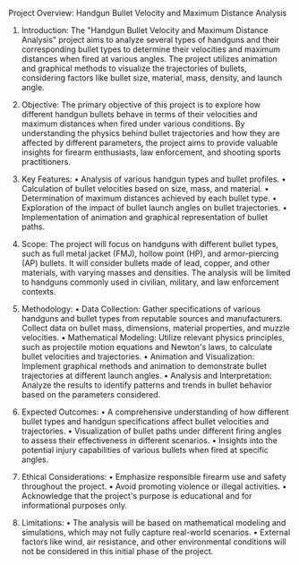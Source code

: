 Project Overview: Handgun Bullet Velocity and Maximum Distance Analysis
1.	Introduction: The "Handgun Bullet Velocity and Maximum Distance Analysis" project aims to analyze several types of handguns and their corresponding bullet types to determine their velocities and maximum distances when fired at various angles. The project utilizes animation and graphical methods to visualize the trajectories of bullets, considering factors like bullet size, material, mass, density, and launch angle.



2.	Objective: The primary objective of this project is to explore how different handgun bullets behave in terms of their velocities and maximum distances when fired under various conditions. By understanding the physics behind bullet trajectories and how they are affected by different parameters, the project aims to provide valuable insights for firearm enthusiasts, law enforcement, and shooting sports practitioners.



3.	Key Features:
•	Analysis of various handgun types and bullet profiles.
•	Calculation of bullet velocities based on size, mass, and material.
•	Determination of maximum distances achieved by each bullet type.
•	Exploration of the impact of bullet launch angles on bullet trajectories.
•	Implementation of animation and graphical representation of bullet paths.



4.	Scope: The project will focus on handguns with different bullet types, such as full metal jacket (FMJ), hollow point (HP), and armor-piercing (AP) bullets. It will consider bullets made of lead, copper, and other materials, with varying masses and densities. The analysis will be limited to handguns commonly used in civilian, military, and law enforcement contexts.



5.	Methodology:
•	Data Collection: Gather specifications of various handguns and bullet types from reputable sources and manufacturers. Collect data on bullet mass, dimensions, material properties, and muzzle velocities.
•	Mathematical Modeling: Utilize relevant physics principles, such as projectile motion equations and Newton's laws, to calculate bullet velocities and trajectories.
•	Animation and Visualization: Implement graphical methods and animation to demonstrate bullet trajectories at different launch angles.
•	Analysis and Interpretation: Analyze the results to identify patterns and trends in bullet behavior based on the parameters considered.

6.	Expected Outcomes:
•	A comprehensive understanding of how different bullet types and handgun specifications affect bullet velocities and trajectories.
•	Visualization of bullet paths under different firing angles to assess their effectiveness in different scenarios.
•	Insights into the potential injury capabilities of various bullets when fired at specific angles.




7.	Ethical Considerations:
•	Emphasize responsible firearm use and safety throughout the project.
•	Avoid promoting violence or illegal activities.
•	Acknowledge that the project's purpose is educational and for informational purposes only.



8.	Limitations:
•	The analysis will be based on mathematical modeling and simulations, which may not fully capture real-world scenarios.
•	External factors like wind, air resistance, and other environmental conditions will not be considered in this initial phase of the project.

